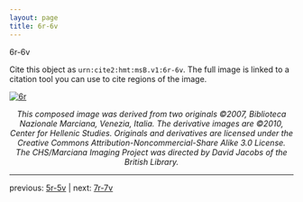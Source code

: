 ```yaml
---
layout: page
title: 6r-6v
---
```


6r-6v

Cite this object as `urn:cite2:hmt:msB.v1:6r-6v`. The full image is linked to a citation tool you can use to cite regions of the image.

[![6r](http://www.homermultitext.org/iipsrv?IIIF=/project/homer/pyramidal/deepzoom/hmt/vbbifolio/v1/vb_5v_6r.tif/full/800,/0/default.jpg)](http://www.homermultitext.org/ict2/?urn=urn:cite2:hmt:vbbifolio.v1:vb_5v_6r) 

<p style="text-align: center; font-style: italic;">This composed image was derived from two originals ©2007, Biblioteca Nazionale Marciana, Venezia, Italia. The derivative images are ©2010, Center for Hellenic Studies. Originals and derivatives are licensed under the Creative Commons Attribution-Noncommercial-Share Alike 3.0 License. The CHS/Marciana Imaging Project was directed by David Jacobs of the British Library.</p>

---

previous: [5r-5v](../5r-5v/) | next: [7r-7v](../7r-7v/)